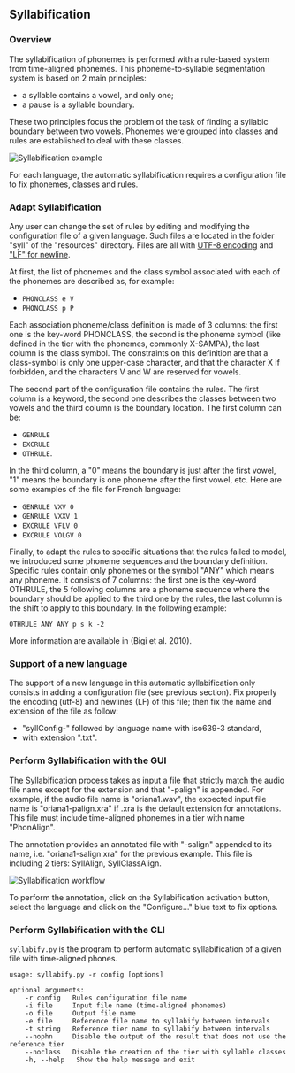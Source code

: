 ## Syllabification

### Overview

The syllabification of phonemes is performed with a rule-based system from
time-aligned phonemes. This phoneme-to-syllable segmentation system is based
on 2 main principles:

* a syllable contains a vowel, and only one;
* a pause is a syllable boundary.

These two principles focus the problem of the task of finding a syllabic
boundary between two vowels. Phonemes were grouped into classes and rules 
are established to deal with these classes.

![Syllabification example](etc/screenshots/syll-example.png)


For each language, the automatic syllabification requires a configuration 
file to fix phonemes, classes and rules.


### Adapt Syllabification

Any user can change the set of rules by editing and modifying the 
configuration file of a given language. Such files are located in the 
folder "syll" of the "resources" directory. Files are all with
[UTF-8 encoding](https://en.wikipedia.org/wiki/UTF-8) 
and ["LF" for newline](https://en.wikipedia.org/wiki/Newline).

At first, the list of phonemes and the class symbol associated with 
each of the phonemes are described as, for example:

* `PHONCLASS e V`
* `PHONCLASS p P`

Each association phoneme/class definition is made of 3 columns: 
the first one is the key-word PHONCLASS, the second is the phoneme 
symbol (like defined in the tier with the phonemes, commonly X-SAMPA), 
the last column is the class symbol. 
The constraints on this definition are that a class-symbol is only 
one upper-case character, and that the character X if forbidden,
and the characters V and W are reserved for vowels.

The second part of the configuration file contains the rules.
The first column is a keyword, the second one describes the classes 
between two vowels and the third column is the boundary location.
The first column can be:

* `GENRULE`
* `EXCRULE`
* `OTHRULE`.

In the third column, a "0" means the boundary is just after the 
first vowel, "1" means the boundary is one phoneme after the first 
vowel, etc. Here are some examples of the file for French language:

* `GENRULE VXV 0`
* `GENRULE VXXV 1`
* `EXCRULE VFLV 0`
* `EXCRULE VOLGV 0`

Finally, to adapt the rules to specific situations that the rules failed to
model, we introduced some phoneme sequences and the boundary definition.
Specific rules contain only phonemes or the symbol "ANY" which means any
phoneme. It consists of 7 columns: the first one is the key-word OTHRULE,
the 5 following columns are a phoneme sequence where the boundary should be
applied to the third one by the rules, the last column is the shift to apply
to this boundary. In the following example:

`OTHRULE ANY ANY p s k -2`

More information are available in (Bigi et al. 2010).


### Support of a new language

The support of a new language in this automatic syllabification only 
consists in adding a configuration file (see previous section).
Fix properly the encoding (utf-8) and newlines (LF) of this file; 
then fix the name and extension of the file as follow: 

- "syllConfig-" followed by language name with iso639-3 standard,
- with extension ".txt".


### Perform Syllabification with the GUI

The Syllabification process takes as input a file that strictly match the
audio file name except for the extension and that "-palign" is appended.
For example, if the audio file name is "oriana1.wav", the expected input file
name is "oriana1-palign.xra" if .xra is the default extension for annotations.
This file must include time-aligned phonemes in a tier with name "PhonAlign".

The annotation provides an annotated file with "-salign" appended to its name,
i.e. "oriana1-salign.xra" for the previous example.
This file is including 2 tiers: SyllAlign, SyllClassAlign.

![Syllabification workflow](etc/figures/syllworkflow.png)

To perform the annotation, click on the Syllabification activation button, 
select the language and click on the "Configure..." blue text to fix options.


### Perform Syllabification with the CLI

`syllabify.py` is the program to perform automatic syllabification of a 
given file with time-aligned phones.

~~~~~~~~~~~~~~~~~~~~~~~~~~~~~~~~~~~~~~~~~~~~~~
usage: syllabify.py -r config [options]

optional arguments:
    -r config   Rules configuration file name
    -i file     Input file name (time-aligned phonemes)
    -o file     Output file name
    -e file     Reference file name to syllabify between intervals
    -t string   Reference tier name to syllabify between intervals
    --nophn     Disable the output of the result that does not use the reference tier
    --noclass   Disable the creation of the tier with syllable classes
    -h, --help   Show the help message and exit
~~~~~~~~~~~~~~~~~~~~~~~~~~~~~~~~~~~~~~~~~~~~~~
